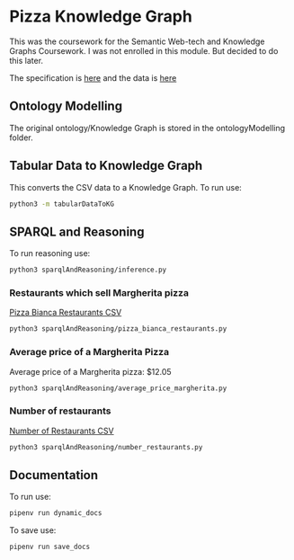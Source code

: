 # Pizza Knowledge Graph

This was the coursework for the Semantic Web-tech and Knowledge Graphs Coursework. I was not enrolled in this module. But decided to do this later.

The specification is [here](https://github.com/turing-knowledge-graphs/teaching/blob/main/city/2020-2021/INM713_Coursework.pdf) and the data is [here](https://www.kaggle.com/datasets/datafiniti/pizza-restaurants-and-the-pizza-they-sell?resource=download)

## Ontology Modelling

The original ontology/Knowledge Graph is stored in the ontologyModelling folder.

## Tabular Data to Knowledge Graph

This converts the CSV data to a Knowledge Graph. To run use:

```bash
python3 -m tabularDataToKG
```

## SPARQL and Reasoning

To run reasoning use:

```bash
python3 sparqlAndReasoning/inference.py
```

### Restaurants which sell Margherita pizza

[Pizza Bianca Restaurants CSV](/sparqlAndReasoning/pizzaBiancaRestaurants.csv)

```bash
python3 sparqlAndReasoning/pizza_bianca_restaurants.py
```

### Average price of a Margherita Pizza

Average price of a Margherita pizza: $12.05

```bash
python3 sparqlAndReasoning/average_price_margherita.py
```

### Number of restaurants

[Number of Restaurants CSV](/sparqlAndReasoning/number_restaurants.csv)

```bash
python3 sparqlAndReasoning/number_restaurants.py
```

## Documentation

To run use:

```bash
pipenv run dynamic_docs
```

To save use:

```bash
pipenv run save_docs
```
